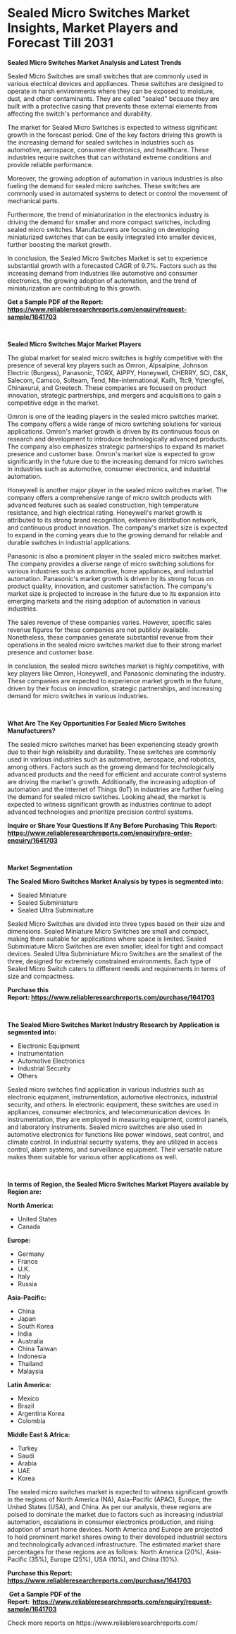 <p><h1>Sealed Micro Switches Market Insights, Market Players and Forecast Till 2031</h1></p><p><strong>Sealed Micro Switches Market Analysis and Latest Trends</strong></p>
<p><p>Sealed Micro Switches are small switches that are commonly used in various electrical devices and appliances. These switches are designed to operate in harsh environments where they can be exposed to moisture, dust, and other contaminants. They are called "sealed" because they are built with a protective casing that prevents these external elements from affecting the switch's performance and durability. </p><p>The market for Sealed Micro Switches is expected to witness significant growth in the forecast period. One of the key factors driving this growth is the increasing demand for sealed switches in industries such as automotive, aerospace, consumer electronics, and healthcare. These industries require switches that can withstand extreme conditions and provide reliable performance.</p><p>Moreover, the growing adoption of automation in various industries is also fueling the demand for sealed micro switches. These switches are commonly used in automated systems to detect or control the movement of mechanical parts.</p><p>Furthermore, the trend of miniaturization in the electronics industry is driving the demand for smaller and more compact switches, including sealed micro switches. Manufacturers are focusing on developing miniaturized switches that can be easily integrated into smaller devices, further boosting the market growth.</p><p>In conclusion, the Sealed Micro Switches Market is set to experience substantial growth with a forecasted CAGR of 9.7%. Factors such as the increasing demand from industries like automotive and consumer electronics, the growing adoption of automation, and the trend of miniaturization are contributing to this growth.</p></p>
<p><strong>Get a Sample PDF of the Report:&nbsp; <a href="https://www.reliableresearchreports.com/enquiry/request-sample/1641703">https://www.reliableresearchreports.com/enquiry/request-sample/1641703</a></strong></p>
<p>&nbsp;</p>
<p><strong>Sealed Micro Switches Major Market Players</strong></p>
<p><p>The global market for sealed micro switches is highly competitive with the presence of several key players such as Omron, Alpsalpine, Johnson Electric (Burgess), Panasonic, TORX, AIPPY, Honeywell, CHERRY, SCI, C&K, Salecom, Camsco, Solteam, Tend, Nte-international, Kailh, Ttc9, Yqtengfei, Chinaxurui, and Greetech. These companies are focused on product innovation, strategic partnerships, and mergers and acquisitions to gain a competitive edge in the market.</p><p>Omron is one of the leading players in the sealed micro switches market. The company offers a wide range of micro switching solutions for various applications. Omron's market growth is driven by its continuous focus on research and development to introduce technologically advanced products. The company also emphasizes strategic partnerships to expand its market presence and customer base. Omron's market size is expected to grow significantly in the future due to the increasing demand for micro switches in industries such as automotive, consumer electronics, and industrial automation.</p><p>Honeywell is another major player in the sealed micro switches market. The company offers a comprehensive range of micro switch products with advanced features such as sealed construction, high temperature resistance, and high electrical rating. Honeywell's market growth is attributed to its strong brand recognition, extensive distribution network, and continuous product innovation. The company's market size is expected to expand in the coming years due to the growing demand for reliable and durable switches in industrial applications.</p><p>Panasonic is also a prominent player in the sealed micro switches market. The company provides a diverse range of micro switching solutions for various industries such as automotive, home appliances, and industrial automation. Panasonic's market growth is driven by its strong focus on product quality, innovation, and customer satisfaction. The company's market size is projected to increase in the future due to its expansion into emerging markets and the rising adoption of automation in various industries.</p><p>The sales revenue of these companies varies. However, specific sales revenue figures for these companies are not publicly available. Nonetheless, these companies generate substantial revenue from their operations in the sealed micro switches market due to their strong market presence and customer base.</p><p>In conclusion, the sealed micro switches market is highly competitive, with key players like Omron, Honeywell, and Panasonic dominating the industry. These companies are expected to experience market growth in the future, driven by their focus on innovation, strategic partnerships, and increasing demand for micro switches in various industries.</p></p>
<p>&nbsp;</p>
<p><strong>What Are The Key Opportunities For Sealed Micro Switches Manufacturers?</strong></p>
<p><p>The sealed micro switches market has been experiencing steady growth due to their high reliability and durability. These switches are commonly used in various industries such as automotive, aerospace, and robotics, among others. Factors such as the growing demand for technologically advanced products and the need for efficient and accurate control systems are driving the market's growth. Additionally, the increasing adoption of automation and the Internet of Things (IoT) in industries are further fueling the demand for sealed micro switches. Looking ahead, the market is expected to witness significant growth as industries continue to adopt advanced technologies and prioritize precision control systems.</p></p>
<p><strong>Inquire or Share Your Questions If Any Before Purchasing This Report: <a href="https://www.reliableresearchreports.com/enquiry/pre-order-enquiry/1641703">https://www.reliableresearchreports.com/enquiry/pre-order-enquiry/1641703</a></strong></p>
<p>&nbsp;</p>
<p><strong>Market Segmentation</strong></p>
<p><strong>The Sealed Micro Switches Market Analysis by types is segmented into:</strong></p>
<p><ul><li>Sealed Miniature</li><li>Sealed Subminiature</li><li>Sealed Ultra Subminiature</li></ul></p>
<p><p>Sealed Micro Switches are divided into three types based on their size and dimensions. Sealed Miniature Micro Switches are small and compact, making them suitable for applications where space is limited. Sealed Subminiature Micro Switches are even smaller, ideal for tight and compact devices. Sealed Ultra Subminiature Micro Switches are the smallest of the three, designed for extremely constrained environments. Each type of Sealed Micro Switch caters to different needs and requirements in terms of size and compactness.</p></p>
<p><strong>Purchase this Report:&nbsp;<a href="https://www.reliableresearchreports.com/purchase/1641703">https://www.reliableresearchreports.com/purchase/1641703</a></strong></p>
<p>&nbsp;</p>
<p><strong>The Sealed Micro Switches Market Industry Research by Application is segmented into:</strong></p>
<p><ul><li>Electronic Equipment</li><li>Instrumentation</li><li>Automotive Electronics</li><li>Industrial Security</li><li>Others</li></ul></p>
<p><p>Sealed micro switches find application in various industries such as electronic equipment, instrumentation, automotive electronics, industrial security, and others. In electronic equipment, these switches are used in appliances, consumer electronics, and telecommunication devices. In instrumentation, they are employed in measuring equipment, control panels, and laboratory instruments. Sealed micro switches are also used in automotive electronics for functions like power windows, seat control, and climate control. In industrial security systems, they are utilized in access control, alarm systems, and surveillance equipment. Their versatile nature makes them suitable for various other applications as well.</p></p>
<p>&nbsp;</p>
<p><strong>In terms of Region, the Sealed Micro Switches Market Players available by Region are:</strong></p>
<p>
    <p> <strong> North America: </strong>
        <ul>
            <li>United States</li>
            <li>Canada</li>
        </ul>
        </p> 
    <p> <strong> Europe: </strong>
        <ul>
            <li>Germany</li>
            <li>France</li>
            <li>U.K.</li>
            <li>Italy</li>
            <li>Russia</li>
        </ul>
        </p> 
    <p> <strong> Asia-Pacific: </strong>
        <ul>
            <li>China</li>
            <li>Japan</li>
            <li>South Korea</li>
            <li>India</li>
            <li>Australia</li>
            <li>China Taiwan</li>
            <li>Indonesia</li>
            <li>Thailand</li>
            <li>Malaysia</li>
        </ul>
        </p> 
    <p> <strong> Latin America: </strong>
        <ul>
            <li>Mexico</li>
            <li>Brazil</li>
            <li>Argentina Korea</li>
            <li>Colombia</li>
        </ul>
        </p> 
    <p> <strong> Middle East & Africa: </strong>
        <ul>
            <li>Turkey</li>
            <li>Saudi</li>
            <li>Arabia</li>
            <li>UAE</li>
            <li>Korea</li>
        </ul>
    </p>
    </p>
<p><p>The sealed micro switches market is expected to witness significant growth in the regions of North America (NA), Asia-Pacific (APAC), Europe, the United States (USA), and China. As per our analysis, these regions are poised to dominate the market due to factors such as increasing industrial automation, escalations in consumer electronics production, and rising adoption of smart home devices. North America and Europe are projected to hold prominent market shares owing to their developed industrial sectors and technologically advanced infrastructure. The estimated market share percentages for these regions are as follows: North America (20%), Asia-Pacific (35%), Europe (25%), USA (10%), and China (10%).</p></p>
<p><strong>Purchase this Report: <a href="https://www.reliableresearchreports.com/purchase/1641703">https://www.reliableresearchreports.com/purchase/1641703</a></strong></p>
<p>&nbsp;<strong>Get a Sample PDF of the Report:&nbsp;&nbsp;<a href="https://www.reliableresearchreports.com/enquiry/request-sample/1641703">https://www.reliableresearchreports.com/enquiry/request-sample/1641703</a></strong></p>
<p><strong></strong></p>
<p>Check more reports on https://www.reliableresearchreports.com/</p>